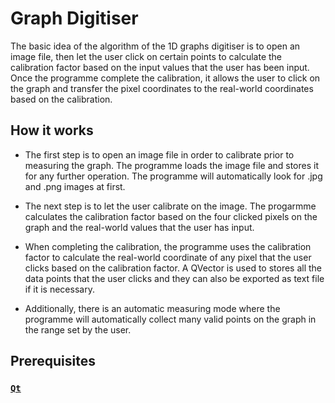 # Graph Digitiser 
The basic idea of the algorithm of the 1D graphs digitiser is to open an image file, then let the user click on certain points to calculate the calibration factor based on the input values that the user has been input. Once the programme complete the calibration, it allows the user to click on the graph and transfer the pixel coordinates to the real-world coordinates based on the calibration.

## How it works
- The first step is to open an image file in order to calibrate prior to measuring the graph. The programme loads the image file and stores it for any further operation. The programme will automatically look for .jpg and .png images at first.

- The next step is to let the user calibrate on the image. The progarmme calculates the calibration factor based on the four clicked pixels on the graph and the real-world values that the user has input.

- When completing the calibration, the programme uses the calibration factor to calculate the real-world coordinate of any pixel that the user clicks based on the calibration factor. A QVector is used to stores all the data points that the user clicks and they can also be exported as text file if it is necessary.

- Additionally, there is an automatic measuring mode where the programme will automatically collect many valid points on the graph in the range set by the user.

## Prerequisites
### [`Qt`](https://www.qt.io/download)
